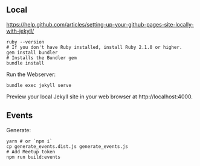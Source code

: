 ## Local

https://help.github.com/articles/setting-up-your-github-pages-site-locally-with-jekyll/

```shell
ruby --version
# If you don't have Ruby installed, install Ruby 2.1.0 or higher.
gem install bundler
# Installs the Bundler gem
bundle install
```

Run the Webserver:

```
bundle exec jekyll serve
```

Preview your local Jekyll site in your web browser at http://localhost:4000.

## Events

Generate:

```shell
yarn # or `npm i`
cp generate_events.dist.js generate_events.js
# Add Meetup token
npm run build:events
```